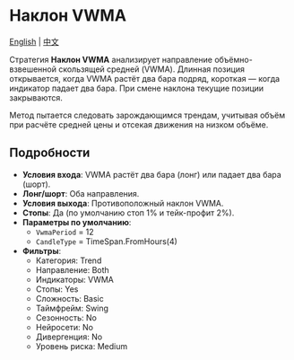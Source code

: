 # Наклон VWMA
[English](README.md) | [中文](README_cn.md)

Стратегия **Наклон VWMA** анализирует направление объёмно-взвешенной скользящей средней (VWMA). Длинная позиция открывается, когда VWMA растёт два бара подряд, короткая — когда индикатор падает два бара. При смене наклона текущие позиции закрываются.

Метод пытается следовать зарождающимся трендам, учитывая объём при расчёте средней цены и отсекая движения на низком объёме.

## Подробности

- **Условия входа**: VWMA растёт два бара (лонг) или падает два бара (шорт).
- **Лонг/шорт**: Оба направления.
- **Условия выхода**: Противоположный наклон VWMA.
- **Стопы**: Да (по умолчанию стоп 1% и тейк-профит 2%).
- **Параметры по умолчанию**:
  - `VwmaPeriod` = 12
  - `CandleType` = TimeSpan.FromHours(4)
- **Фильтры**:
  - Категория: Trend
  - Направление: Both
  - Индикаторы: VWMA
  - Стопы: Yes
  - Сложность: Basic
  - Таймфрейм: Swing
  - Сезонность: No
  - Нейросети: No
  - Дивергенция: No
  - Уровень риска: Medium
